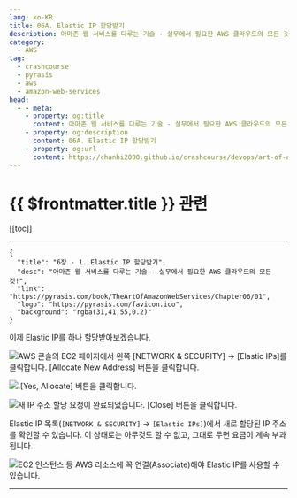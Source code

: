 ```yaml
---
lang: ko-KR
title: 06A. Elastic IP 할당받기
description: 아마존 웹 서비스를 다루는 기술 - 실무에서 필요한 AWS 클라우드의 모든 것! > 06A. Elastic IP 할당받기
category:
  - AWS
tag: 
  - crashcourse
  - pyrasis
  - aws 
  - amazon-web-services
head:
  - - meta:
    - property: og:title
      content: 아마존 웹 서비스를 다루는 기술 - 실무에서 필요한 AWS 클라우드의 모든 것! > 06A. Elastic IP 할당받기
    - property: og:description
      content: 06A. Elastic IP 할당받기
    - property: og:url
      content: https://chanhi2000.github.io/crashcourse/devops/art-of-aws/06A.html
---
```


# {{ $frontmatter.title }} 관련

[[toc]]

---

```component VPCard
{
  "title": "6장 - 1. Elastic IP 할당받기",
  "desc": "아마존 웹 서비스를 다루는 기술 - 실무에서 필요한 AWS 클라우드의 모든 것!",
  "link": "https://pyrasis.com/book/TheArtOfAmazonWebServices/Chapter06/01",
  "logo": "https://pyrasis.com/favicon.ico",
  "background": "rgba(31,41,55,0.2)"
}
```

이제 Elastic IP를 하나 할당받아보겠습니다. 

![AWS 콘솔의 EC2 페이지에서 왼쪽 <FontIcon icon="iconfont icon-select"/>`[NETWORK & SECURITY]` → `[Elastic IPs]`를 클릭합니다. <FontIcon icon="iconfont icon-select"/>`[Allocate New Address]` 버튼을 클릭합니다.](https://pyrasis.com/assets/images/TheArtOfAmazonWebServicesChapter06/3_.png)


![.<FontIcon icon="iconfont icon-select"/>`[Yes, Allocate]` 버튼을 클릭합니다.](https://pyrasis.com/assets/images/TheArtOfAmazonWebServicesChapter06/4_.png)



![새 IP 주소 할당 요청이 완료되었습니다. <FontIcon icon="iconfont icon-select"/>`[Close]` 버튼을 클릭합니다.](https://pyrasis.com/assets/images/TheArtOfAmazonWebServicesChapter06/5_.png)

Elastic IP 목록(<FontIcon icon="iconfont icon-select"/>`[NETWORK & SECURITY]` → `[Elastic IPs]`)에서 새로 할당된 IP 주소를 확인할 수 있습니다. 이 상태로는 아무것도 할 수 없고, 그대로 두면 요금이 계속 부과됩니다. 

![EC2 인스턴스 등 AWS 리소스에 꼭 연결(Associate)해야 Elastic IP를 사용할 수 있습니다.](https://pyrasis.com/assets/images/TheArtOfAmazonWebServicesChapter06/6_.png)

---

<TagLinks />